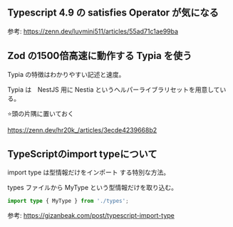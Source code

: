 ## Typescript 4.9 の satisfies Operator が気になる

参考: https://zenn.dev/luvmini511/articles/55ad71c1ae99ba

## Zod の1500倍高速に動作する Typia を使う

Typia の特徴はわかりやすい記述と速度。

Typia は　NestJS 用に Nestia というヘルパーライブラリセットを用意している。

⭐️頭の片隅に置いておく

https://zenn.dev/hr20k_/articles/3ecde4239668b2

## TypeScriptのimport typeについて

import type は型情報だけをインポート する特別な方法。

types ファイルから MyType という型情報だけを取り込む。

```ts
import type { MyType } from './types';
```

参考: https://gizanbeak.com/post/typescript-import-type
